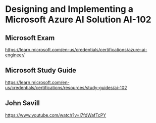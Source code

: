 # Designing and Implementing a Microsoft Azure AI Solution AI-102

## Microsoft Exam
https://learn.microsoft.com/en-us/credentials/certifications/azure-ai-engineer/

## Microsoft Study Guide
https://learn.microsoft.com/en-us/credentials/certifications/resources/study-guides/ai-102

## John Savill
https://www.youtube.com/watch?v=I7fdWafTcPY
